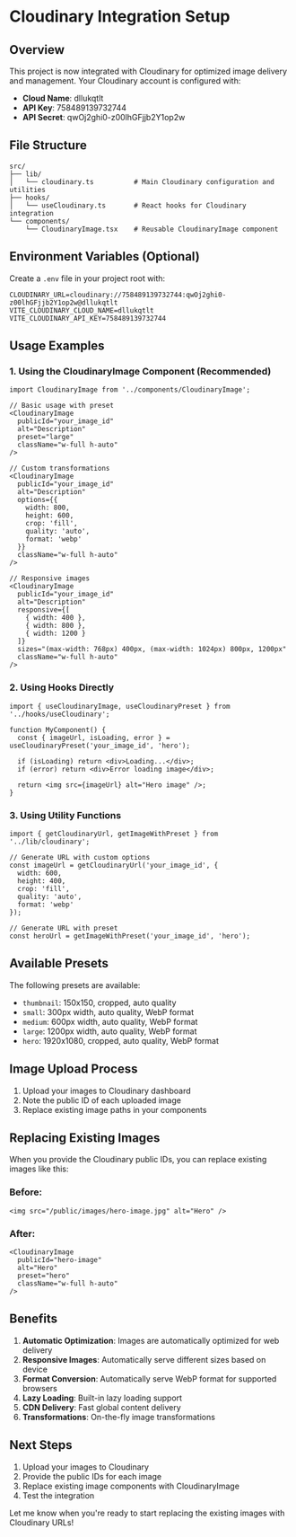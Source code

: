 # Cloudinary Integration Setup

## Overview
This project is now integrated with Cloudinary for optimized image delivery and management. Your Cloudinary account is configured with:

- **Cloud Name**: dllukqtlt
- **API Key**: 758489139732744
- **API Secret**: qwOj2ghi0-z00lhGFjjb2Y1op2w

## File Structure
```
src/
├── lib/
│   └── cloudinary.ts          # Main Cloudinary configuration and utilities
├── hooks/
│   └── useCloudinary.ts       # React hooks for Cloudinary integration
└── components/
    └── CloudinaryImage.tsx    # Reusable CloudinaryImage component
```

## Environment Variables (Optional)
Create a `.env` file in your project root with:
```
CLOUDINARY_URL=cloudinary://758489139732744:qwOj2ghi0-z00lhGFjjb2Y1op2w@dllukqtlt
VITE_CLOUDINARY_CLOUD_NAME=dllukqtlt
VITE_CLOUDINARY_API_KEY=758489139732744
```

## Usage Examples

### 1. Using the CloudinaryImage Component (Recommended)

```tsx
import CloudinaryImage from '../components/CloudinaryImage';

// Basic usage with preset
<CloudinaryImage 
  publicId="your_image_id" 
  alt="Description" 
  preset="large"
  className="w-full h-auto"
/>

// Custom transformations
<CloudinaryImage 
  publicId="your_image_id" 
  alt="Description" 
  options={{
    width: 800,
    height: 600,
    crop: 'fill',
    quality: 'auto',
    format: 'webp'
  }}
  className="w-full h-auto"
/>

// Responsive images
<CloudinaryImage 
  publicId="your_image_id" 
  alt="Description" 
  responsive={[
    { width: 400 },
    { width: 800 },
    { width: 1200 }
  ]}
  sizes="(max-width: 768px) 400px, (max-width: 1024px) 800px, 1200px"
  className="w-full h-auto"
/>
```

### 2. Using Hooks Directly

```tsx
import { useCloudinaryImage, useCloudinaryPreset } from '../hooks/useCloudinary';

function MyComponent() {
  const { imageUrl, isLoading, error } = useCloudinaryPreset('your_image_id', 'hero');
  
  if (isLoading) return <div>Loading...</div>;
  if (error) return <div>Error loading image</div>;
  
  return <img src={imageUrl} alt="Hero image" />;
}
```

### 3. Using Utility Functions

```tsx
import { getCloudinaryUrl, getImageWithPreset } from '../lib/cloudinary';

// Generate URL with custom options
const imageUrl = getCloudinaryUrl('your_image_id', {
  width: 600,
  height: 400,
  crop: 'fill',
  quality: 'auto',
  format: 'webp'
});

// Generate URL with preset
const heroUrl = getImageWithPreset('your_image_id', 'hero');
```

## Available Presets

The following presets are available:
- `thumbnail`: 150x150, cropped, auto quality
- `small`: 300px width, auto quality, WebP format
- `medium`: 600px width, auto quality, WebP format
- `large`: 1200px width, auto quality, WebP format
- `hero`: 1920x1080, cropped, auto quality, WebP format

## Image Upload Process

1. Upload your images to Cloudinary dashboard
2. Note the public ID of each uploaded image
3. Replace existing image paths in your components

## Replacing Existing Images

When you provide the Cloudinary public IDs, you can replace existing images like this:

### Before:
```tsx
<img src="/public/images/hero-image.jpg" alt="Hero" />
```

### After:
```tsx
<CloudinaryImage 
  publicId="hero-image" 
  alt="Hero" 
  preset="hero"
  className="w-full h-auto"
/>
```

## Benefits

1. **Automatic Optimization**: Images are automatically optimized for web delivery
2. **Responsive Images**: Automatically serve different sizes based on device
3. **Format Conversion**: Automatically serve WebP format for supported browsers
4. **Lazy Loading**: Built-in lazy loading support
5. **CDN Delivery**: Fast global content delivery
6. **Transformations**: On-the-fly image transformations

## Next Steps

1. Upload your images to Cloudinary
2. Provide the public IDs for each image
3. Replace existing image components with CloudinaryImage
4. Test the integration

Let me know when you're ready to start replacing the existing images with Cloudinary URLs! 